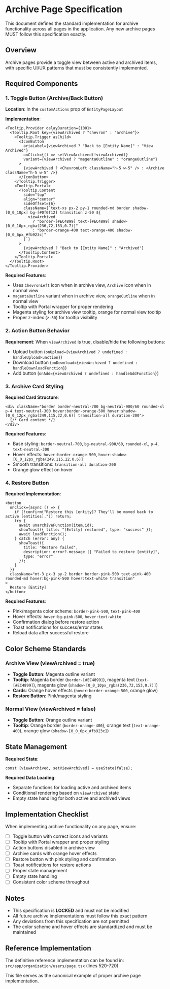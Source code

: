 # Archive Page Specification

This document defines the standard implementation for archive functionality across all pages in the application. Any new archive pages MUST follow this specification exactly.

## Overview

Archive pages provide a toggle view between active and archived items, with specific UI/UX patterns that must be consistently implemented.

## Required Components

### 1. Toggle Button (Archive/Back Button)

**Location**: In the `customActions` prop of `EntityPageLayout`

**Implementation**:
```tsx
<Tooltip.Provider delayDuration={100}>
  <Tooltip.Root key={viewArchived ? "chevron" : "archive"}>
    <Tooltip.Trigger asChild>
      <IconButton
        ariaLabel={viewArchived ? "Back to [Entity Name]" : "View Archived"}
        onClick={() => setViewArchived(!viewArchived)}
        variant={viewArchived ? "magentaOutline" : "orangeOutline"}
      >
        {viewArchived ? <ChevronLeft className="h-5 w-5" /> : <Archive className="h-5 w-5" />}
      </IconButton>
    </Tooltip.Trigger>
    <Tooltip.Portal>
      <Tooltip.Content
        side="top"
        align="center"
        sideOffset={6}
        className={`text-xs px-2 py-1 rounded-md border shadow-[0_0_10px] bg-[#0f0f12] transition z-50 ${
          viewArchived
            ? "border-[#EC4899] text-[#EC4899] shadow-[0_0_10px_rgba(236,72,153,0.7)]"
            : "border-orange-400 text-orange-400 shadow-[0_0_6px_#fb923c]"
        }`}
      >
        {viewArchived ? "Back to [Entity Name]" : "Archived"}
      </Tooltip.Content>
    </Tooltip.Portal>
  </Tooltip.Root>
</Tooltip.Provider>
```

**Required Features**:
- Uses `ChevronLeft` icon when in archive view, `Archive` icon when in normal view
- `magentaOutline` variant when in archive view, `orangeOutline` when in normal view
- Tooltip with Portal wrapper for proper rendering
- Magenta styling for archive view tooltip, orange for normal view tooltip
- Proper z-index (`z-50`) for tooltip visibility

### 2. Action Button Behavior

**Requirement**: When `viewArchived` is true, disable/hide the following buttons:
- Upload button (`onUpload={viewArchived ? undefined : handleUploadFunction}`)
- Download button (`onDownload={viewArchived ? undefined : handleDownloadFunction}`)
- Add button (`onAdd={viewArchived ? undefined : handleAddFunction}`)

### 3. Archive Card Styling

**Required Card Structure**:
```tsx
<div className="border border-neutral-700 bg-neutral-900/60 rounded-xl p-4 text-neutral-300 hover:border-orange-500 hover:shadow-[0_0_12px_rgba(249,115,22,0.6)] transition-all duration-200">
  {/* Card content */}
</div>
```

**Required Features**:
- Base styling: `border-neutral-700`, `bg-neutral-900/60`, `rounded-xl`, `p-4`, `text-neutral-300`
- Hover effects: `hover:border-orange-500`, `hover:shadow-[0_0_12px_rgba(249,115,22,0.6)]`
- Smooth transitions: `transition-all duration-200`
- Orange glow effect on hover

### 4. Restore Button

**Required Implementation**:
```tsx
<button
  onClick={async () => {
    if (!confirm("Restore this [entity]? They'll be moved back to active [entities].")) return;
    try {
      await unarchiveFunction(item.id);
      showToast({ title: "[Entity] restored", type: "success" });
      await loadFunction();
    } catch (error: any) {
      showToast({ 
        title: "Restore failed", 
        description: error?.message || "Failed to restore [entity]",
        type: "error" 
      });
    }
  }}
  className="mt-3 px-3 py-2 border border-pink-500 text-pink-400 rounded-md hover:bg-pink-500 hover:text-white transition"
>
  Restore [Entity]
</button>
```

**Required Features**:
- Pink/magenta color scheme: `border-pink-500`, `text-pink-400`
- Hover effects: `hover:bg-pink-500`, `hover:text-white`
- Confirmation dialog before restore action
- Toast notifications for success/error states
- Reload data after successful restore

## Color Scheme Standards

### Archive View (viewArchived = true)
- **Toggle Button**: Magenta outline variant
- **Tooltip**: Magenta border (`border-[#EC4899]`), magenta text (`text-[#EC4899]`), magenta glow (`shadow-[0_0_10px_rgba(236,72,153,0.7)]`)
- **Cards**: Orange hover effects (`hover:border-orange-500`, orange glow)
- **Restore Button**: Pink/magenta styling

### Normal View (viewArchived = false)
- **Toggle Button**: Orange outline variant
- **Tooltip**: Orange border (`border-orange-400`), orange text (`text-orange-400`), orange glow (`shadow-[0_0_6px_#fb923c]`)

## State Management

**Required State**:
```tsx
const [viewArchived, setViewArchived] = useState(false);
```

**Required Data Loading**:
- Separate functions for loading active and archived items
- Conditional rendering based on `viewArchived` state
- Empty state handling for both active and archived views

## Implementation Checklist

When implementing archive functionality on any page, ensure:

- [ ] Toggle button with correct icons and variants
- [ ] Tooltip with Portal wrapper and proper styling
- [ ] Action buttons disabled in archive view
- [ ] Archive cards with orange hover effects
- [ ] Restore button with pink styling and confirmation
- [ ] Toast notifications for restore actions
- [ ] Proper state management
- [ ] Empty state handling
- [ ] Consistent color scheme throughout

## Notes

- This specification is **LOCKED** and must not be modified
- All future archive implementations must follow this exact pattern
- Any deviations from this specification are not permitted
- The color scheme and hover effects are standardized and must be maintained

## Reference Implementation

The definitive reference implementation can be found in:
`src/app/organization/users/page.tsx` (lines 520-720)

This file serves as the canonical example of proper archive page implementation.